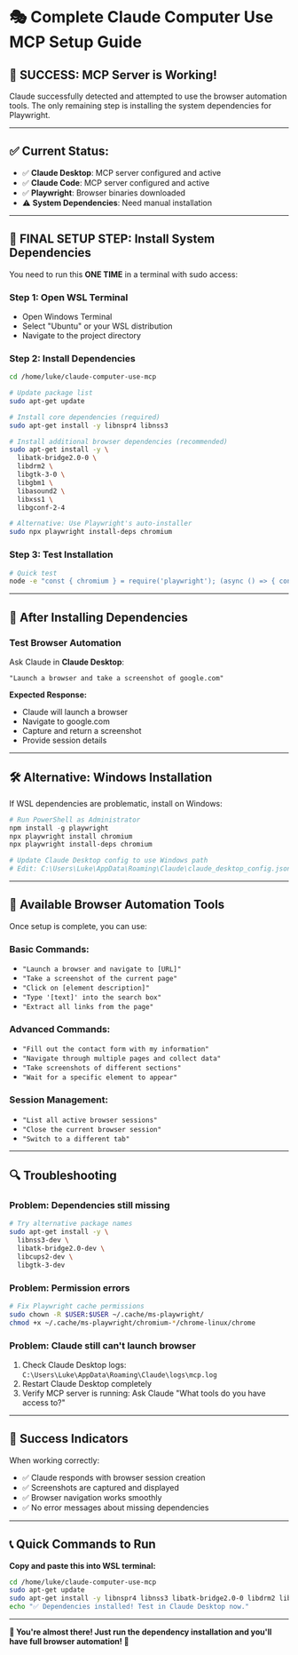 # 🎭 Complete Claude Computer Use MCP Setup Guide

## 🎉 **SUCCESS: MCP Server is Working!**

Claude successfully detected and attempted to use the browser automation tools. The only remaining step is installing the system dependencies for Playwright.

---

## ✅ **Current Status:**
- ✅ **Claude Desktop**: MCP server configured and active
- ✅ **Claude Code**: MCP server configured and active  
- ✅ **Playwright**: Browser binaries downloaded
- ⚠️ **System Dependencies**: Need manual installation

---

## 🔧 **FINAL SETUP STEP: Install System Dependencies**

You need to run this **ONE TIME** in a terminal with sudo access:

### **Step 1: Open WSL Terminal**
- Open Windows Terminal
- Select "Ubuntu" or your WSL distribution
- Navigate to the project directory

### **Step 2: Install Dependencies**
```bash
cd /home/luke/claude-computer-use-mcp

# Update package list
sudo apt-get update

# Install core dependencies (required)
sudo apt-get install -y libnspr4 libnss3

# Install additional browser dependencies (recommended)
sudo apt-get install -y \
  libatk-bridge2.0-0 \
  libdrm2 \
  libgtk-3-0 \
  libgbm1 \
  libasound2 \
  libxss1 \
  libgconf-2-4

# Alternative: Use Playwright's auto-installer
sudo npx playwright install-deps chromium
```

### **Step 3: Test Installation**
```bash
# Quick test
node -e "const { chromium } = require('playwright'); (async () => { const browser = await chromium.launch(); console.log('✅ Success!'); await browser.close(); })();"
```

---

## 🚀 **After Installing Dependencies**

### **Test Browser Automation**
Ask Claude in **Claude Desktop**:
```
"Launch a browser and take a screenshot of google.com"
```

**Expected Response:**
- Claude will launch a browser
- Navigate to google.com  
- Capture and return a screenshot
- Provide session details

---

## 🛠️ **Alternative: Windows Installation**

If WSL dependencies are problematic, install on Windows:

```powershell
# Run PowerShell as Administrator
npm install -g playwright
npx playwright install chromium
npx playwright install-deps chromium

# Update Claude Desktop config to use Windows path
# Edit: C:\Users\Luke\AppData\Roaming\Claude\claude_desktop_config.json
```

---

## 🎯 **Available Browser Automation Tools**

Once setup is complete, you can use:

### **Basic Commands:**
- `"Launch a browser and navigate to [URL]"`
- `"Take a screenshot of the current page"`
- `"Click on [element description]"`
- `"Type '[text]' into the search box"`
- `"Extract all links from the page"`

### **Advanced Commands:**
- `"Fill out the contact form with my information"`
- `"Navigate through multiple pages and collect data"`
- `"Take screenshots of different sections"`
- `"Wait for a specific element to appear"`

### **Session Management:**
- `"List all active browser sessions"`
- `"Close the current browser session"`
- `"Switch to a different tab"`

---

## 🔍 **Troubleshooting**

### **Problem: Dependencies still missing**
```bash
# Try alternative package names
sudo apt-get install -y \
  libnss3-dev \
  libatk-bridge2.0-dev \
  libcups2-dev \
  libgtk-3-dev
```

### **Problem: Permission errors**
```bash
# Fix Playwright cache permissions
sudo chown -R $USER:$USER ~/.cache/ms-playwright/
chmod +x ~/.cache/ms-playwright/chromium-*/chrome-linux/chrome
```

### **Problem: Claude still can't launch browser**
1. Check Claude Desktop logs: `C:\Users\Luke\AppData\Roaming\Claude\logs\mcp.log`
2. Restart Claude Desktop completely
3. Verify MCP server is running: Ask Claude "What tools do you have access to?"

---

## 🎊 **Success Indicators**

When working correctly:
- ✅ Claude responds with browser session creation
- ✅ Screenshots are captured and displayed
- ✅ Browser navigation works smoothly
- ✅ No error messages about missing dependencies

---

## 📞 **Quick Commands to Run**

**Copy and paste this into WSL terminal:**

```bash
cd /home/luke/claude-computer-use-mcp
sudo apt-get update
sudo apt-get install -y libnspr4 libnss3 libatk-bridge2.0-0 libdrm2 libgtk-3-0 libgbm1
echo "✅ Dependencies installed! Test in Claude Desktop now."
```

---

**🎉 You're almost there! Just run the dependency installation and you'll have full browser automation! 🎉**